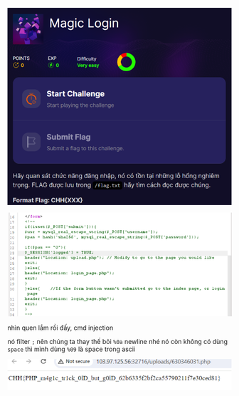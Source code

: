 ![image](../img/7.1.png)

![image](../img/7.2.png)

nhìn quen lắm rồi đấy, cmd injection

nó filter `;` nên chúng ta thay thế bỏi `%0a` newline nhé
nó còn không có dùng `space` thì mình dùng `%09` là space trong ascii

![image](../img/7.3.png)
